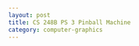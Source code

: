 ```yaml
---
layout: post
title: CS 248B PS 3 Pinball Machine
category: computer-graphics
---
```


<html style="display: table; margin: auto">
  <head>
    <script
      src="https://cdn.jsdelivr.net/npm/p5@1.4.2/lib/p5.js"
      type="text/javascript"
    ></script>
    <script
      src="https://cdn.jsdelivr.net/npm/p5@v1.4.2/lib/addons/p5.sound.min.js"
      type="text/javascript"
    ></script>
    <script src="/public/cs248b-ps3/bundle.js"></script>
  </head>
  <body style="margin: 0; padding: 0; horizontal-align: center"></body>
</html>
